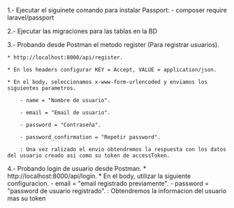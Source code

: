 1.- Ejecutar el siguinete comando para instalar Passport:
    - composer require laravel/passport
    
2.- Ejecutar las migraciones para las tablas en la BD

3.- Probando desde Postman el metodo register (Para registrar usuarios). 

    * http://localhost:8000/api/register. 
    
    * En los headers configurar KEY = Accept, VALUE = application/json. 
    
    * En el body, seleccionamos x-www-form-urlencoded y enviamos los siguientes parametros. 
    
        - name = "Nombre de usuario". 
        
        - email = "Email de usuario". 
        
        - password = "Contraseña". 
        
        - password_confirmation = "Repetir password". 
        
        : Una vez ralizado el envio obtendremos la respuesta con los datos del usuario creado asi como su token de accessToken. 
        
4.- Probando login de usuario desde Postman. 
    * http://localhost:8000/api/login. 
    * En el body, utilizar la siguiente configuracion. 
        - email = "email registrado previamente". 
        - password = "password de usuario registrado". 
        : Obtendremos la informacion del usuario mas su token
